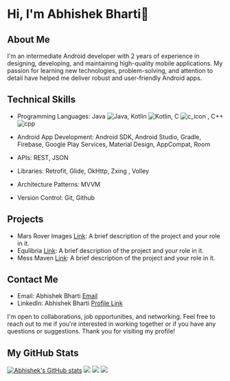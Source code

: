 # Hi, I'm Abhishek Bharti👋

## About Me

I'm an intermediate Android developer with 2 years of experience in designing, developing, and maintaining high-quality mobile applications. My passion for learning new technologies, problem-solving, and attention to detail have helped me deliver robust and user-friendly Android apps.

## Technical Skills


- Programming Languages: Java ![Java](https://user-images.githubusercontent.com/96315588/225513737-b6a5154a-e2d2-42a1-8131-b80656c4dea8.png), Kotlin ![Kotlin](https://user-images.githubusercontent.com/96315588/225513537-a226dae6-231a-43a6-88ea-b40a5f85a8cf.png), C ![c_icon](https://user-images.githubusercontent.com/96315588/225515504-f2282043-11c6-4157-a4a8-20294116baa5.png) , C++ ![cpp](https://user-images.githubusercontent.com/96315588/225515546-a32e3008-f8c0-4746-a732-034a6e8b5b98.png)

- Android App Development: Android SDK, Android Studio, Gradle, Firebase, Google Play Services, Material Design, AppCompat, Room
- APIs: REST, JSON
- Libraries: Retrofit, Glide, OkHttp, Zxing , Volley
- Architecture Patterns: MVVM
- Version Control: Git, Github

## Projects
- Mars Rover Images [Link](https://github.com/Abhishek-Bharti-1/MarsRoverImages): A brief description of the project and your role in it.
- Equlibria [Link](https://github.com/Abhishek-Bharti-1/Equilibria): A brief description of the project and your role in it.
- Mess Maven [Link](https://github.com/Androrubin/Mess_Maven): A brief description of the project and your role in it.


## Contact Me
- Email: Abhishek Bharti [Email](mailto:abhishekbhartirocks1@gmail.com)
- LinkedIn: Abhishek Bharti [Profile Link](https://www.linkedin.com/in/abhishek-bharti-3a706022a/)

I'm open to collaborations, job opportunities, and networking. Feel free to reach out to me if you're interested in working together or if you have any questions or suggestions. Thank you for visiting my profile!

## My GitHub Stats
[![Abhishek's GitHub stats](https://github-readme-stats.vercel.app/api?username=Abhishek-Bharti-1)](https://github.com/anuraghazra/github-readme-stats)
![](https://github-readme-stats.vercel.app/api?username=Abhishek-Bharti-1&theme=dark&hide_border=false&include_all_commits=false&count_private=false)
![](https://github-readme-streak-stats.herokuapp.com/?user=Abhishek-Bharti-1&theme=dark&hide_border=false)
![](https://githubreadmestats.vercel.app/api/toplangs/username=Abhishek-Bharti-1&theme=dark&hide_border=false&include_all_commits=false&count_private=false&layout=compact)

